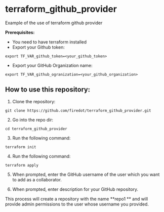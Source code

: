 # terraform_github_provider
Example of the use of terraform github provider


**Prerequisites:**

 * You need to have terraform installed
 * Export your Github token: 

 ```
 export TF_VAR_github_token=<your_github_token>
 ```
 
 * Export your GitHub Organization name: 

 ```
 export TF_VAR_github_ogranization=<your_github_organization>
 ```



## How to use this repository: 

1. Clone the repository: 

```
git clone https://github.com/firedot/terraform_github_provider.git
```
2. Go into the repo dir: 

```
cd terraform_github_provider
```
3. Run the following command: 

```
terraform init
```
4. Run the following command: 

```
terraform apply
```
5. When prompted, enter the GitHub username of the user which you want to add as a collaborator. 

6. When prompted, enter description for your GitHub repository. 

 This process will  create a repository with the name **repo1 **  and will provide admin permissions to the user whose username you provided. 
